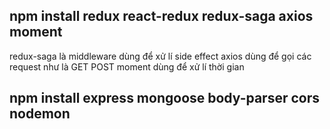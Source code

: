 ## npm install redux react-redux redux-saga axios moment 

redux-saga là middleware dùng để xử lí side effect 
axios dùng để gọi các request như là GET POST 
moment dùng để xử lí thời gian
## npm install express mongoose body-parser cors nodemon